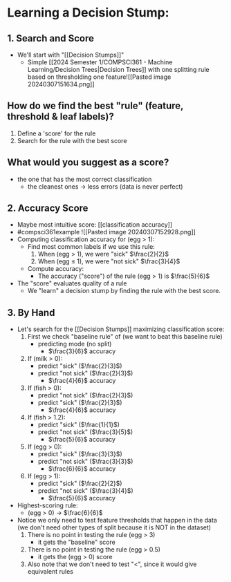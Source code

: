 # Learning a Decision Stump: 
## 1. Search and Score
- We'll start with "[[Decision Stumps]]"
	- Simple [[2024 Semester 1/COMPSCI361 - Machine Learning/Decision Trees|Decision Trees]] with one splitting rule based on thresholding one feature![[Pasted image 20240307151634.png]]

## How do we find the best "rule" (feature, threshold & leaf labels)?
1. Define a 'score' for the rule
2. Search for the rule with the best score

## What would you suggest as a score?
- the one that has the most correct classification
	- the cleanest ones $\rightarrow$ less errors (data is never perfect)

## 2. Accuracy Score
- Maybe most intuitive score: [[classification accuracy]]
- #compsci361example ![[Pasted image 20240307152928.png]]
- Computing classification accuracy for (egg > 1):
	- Find most common labels if we use this rule:
		1. When (egg $\gt$ 1), we were "sick" $\frac{2}{2}$
		2. When (egg $\leq$ 1), we were "not sick" $\frac{3}{4}$
	- Compute accuracy:
		- The accuracy ("score") of the rule (egg > 1) is $\frac{5}{6}$
- The "score" evaluates quality of a rule
	- We "learn" a decision stump by finding the rule with the best score.

## 3. By Hand
- Let's search for the [[Decision Stumps]] maximizing classification score:
	1. First we check "baseline rule" of (we want to beat this baseline rule)
		- predicting mode (no split)
			- $\frac{3}{6}$ accuracy
	1. If (milk > 0): 
		- predict "sick" ($\frac{2}{3}$) 
		- predict "not sick" ($\frac{2}{3}$)
			- $\frac{4}{6}$ accuracy
	2. If (fish > 0):
		- predict "not sick" ($\frac{2}{3}$)
		- predict "sick" ($\frac{2}{3}$)
			- $\frac{4}{6}$ accuracy
	3. If (fish > 1.2):
		- predict "sick" ($\frac{1}{1}$)
		- predict "not sick" ($\frac{3}{5}$)
			- $\frac{5}{6}$ accuracy
	4. If (egg > 0):
		- predict "sick" ($\frac{3}{3}$)
		- predict "not sick" ($\frac{3}{3}$)
			- $\frac{6}{6}$ accuracy
	5. If (egg > 1):
		- predict "sick" ($\frac{2}{2}$)
		- predict "not sick" ($\frac{3}{4}$)
			- $\frac{5}{6}$ accuracy
- Highest-scoring rule:
	- (egg > 0) $\rightarrow$ $\frac{6}{6}$
- Notice we only need to test feature thresholds that happen in the data (we don't need other types of split because it is NOT in the dataset)
	1. There is no point in testing the rule (egg > 3)
		- it gets the "baseline" score
	2. There is no point in testing the rule (egg > 0.5)
		- it gets the (egg > 0) score
	3. Also note that we don't need to test "$\lt$", since it would give equivalent rules
